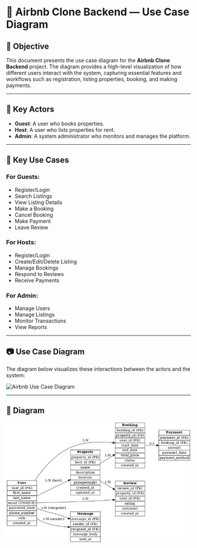 # 📌 Airbnb Clone Backend — Use Case Diagram

## 🎯 Objective

This document presents the use case diagram for the **Airbnb Clone Backend** project. The diagram provides a high-level visualization of how different users interact with the system, capturing essential features and workflows such as registration, listing properties, booking, and making payments.

---

## 👥 Key Actors

- **Guest**: A user who books properties.
- **Host**: A user who lists properties for rent.
- **Admin**: A system administrator who monitors and manages the platform.

---

## 🧩 Key Use Cases

### For Guests:
- Register/Login
- Search Listings
- View Listing Details
- Make a Booking
- Cancel Booking
- Make Payment
- Leave Review

### For Hosts:
- Register/Login
- Create/Edit/Delete Listing
- Manage Bookings
- Respond to Reviews
- Receive Payments

### For Admin:
- Manage Users
- Manage Listings
- Monitor Transactions
- View Reports

---

## 📷 Use Case Diagram

The diagram below visualizes these interactions between the actors and the system:

![Airbnb Use Case Diagram](./airbnb_use_case_diagram.png)

---

## 📁 Diagram

![Airbnb ER Diagram](./airbnb_er_diagram.png)